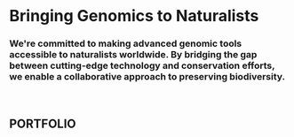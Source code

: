 <br>

# **Bringing Genomics to Naturalists**

### **We're committed to making advanced genomic tools accessible to naturalists worldwide. By bridging the gap between cutting-edge technology and conservation efforts, we enable a collaborative approach to preserving biodiversity.**

<br>

## **PORTFOLIO**